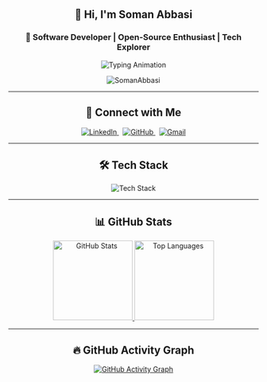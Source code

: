 <div align="center">

## 👋 Hi, I'm Soman Abbasi  
### 🎯 Software Developer | Open-Source Enthusiast | Tech Explorer  

<!-- Typing SVG with fallback -->
<p align="center">
  <img src="https://readme-typing-svg.demolab.com?font=Fira+Code&size=22&duration=3000&pause=1000&color=8A2BE2&center=true&vCenter=true&width=600&lines=Software+Developer;Python+%7C+C%2B%2B+%7C+Flask+%7C+Tkinter;Web+Dev:+Flask+%7C+Bootstrap+%7C+SQL+%7C+HTML+%7C+CSS" alt="Typing Animation" />
</p>

<!-- Profile Views (Non-Refreshing) -->
<p align="center">
  <img src="https://komarev.com/ghpvc/?username=SomanAbbasi&label=Profile+Views&color=8A2BE2&style=flat" alt="SomanAbbasi" /> 
</p>

---

## 🔗 Connect with Me
<p align="center">
  <a href="https://www.linkedin.com/in/soman-abbasi-a1820b344/" target="_blank" rel="noopener">
    <img src="https://img.shields.io/badge/LinkedIn-0077B5?style=for-the-badge&logo=linkedin&logoColor=white" alt="LinkedIn"/>
  </a>
  &nbsp;
  <a href="https://github.com/SomanAbbasi" target="_blank" rel="noopener">
    <img src="https://img.shields.io/badge/GitHub-100000?style=for-the-badge&logo=github&logoColor=white" alt="GitHub"/>
  </a>
  &nbsp;
  <a href="mailto:mssabbasi306@gmail.com">
    <img src="https://img.shields.io/badge/Gmail-D14836?style=for-the-badge&logo=gmail&logoColor=white" alt="Gmail"/>
  </a>
</p>

---

## 🛠️ Tech Stack
<p align="center">
  <!-- extended list including JS, React, Electron, MySQL, FastAPI -->
  <img src="https://skillicons.dev/icons?i=python,c,cpp,flask,sqlite,bootstrap,html,css,js,react,electron,mysql,fastapi" alt="Tech Stack" />
</p>

---


## 📊 GitHub Stats
<div align="center">
  <a href="https://github.com/SomanAbbasi">
    <img height="160em" src="https://github-readme-stats.vercel.app/api?username=SomanAbbasi&show_icons=true&theme=radical&hide_border=true&include_all_commits=true" alt="GitHub Stats" />
    <img height="160em" src="https://github-readme-stats.vercel.app/api/top-langs/?username=SomanAbbasi&layout=compact&theme=radical&hide_border=true" alt="Top Languages" />
  </a>
</div>

---

## 🔥 GitHub Activity Graph
<div align="center">
  <a href="https://github.com/SomanAbbasi">
    <img src="https://github-readme-activity-graph.vercel.app/graph?username=SomanAbbasi&theme=react-dark&hide_border=true&area=true" alt="GitHub Activity Graph" />
  </a>
</div>

</div>
